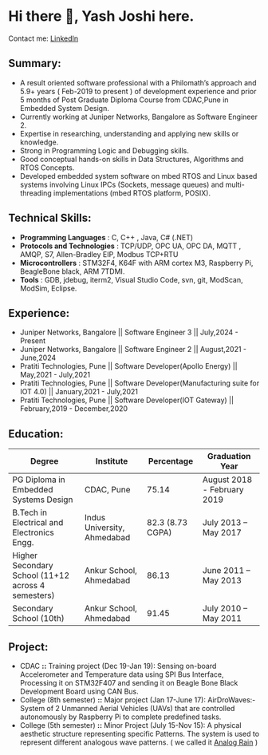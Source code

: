 # Hi there 👋, Yash Joshi here.
Contact me: [LinkedIn](https://www.linkedin.com/in/yashpjoshi/)

## Summary:
- A result oriented software professional with a Philomath’s approach and 5.9+ years ( Feb-2019 to present ) of development experience and prior 5 months of Post Graduate Diploma Course from CDAC,Pune in Embedded System Design.
- Currently working at Juniper Networks, Bangalore as Software Engineer 2.
- Expertise in researching, understanding and applying new skills or knowledge.
- Strong in Programming Logic and Debugging skills.
- Good conceptual hands-on skills in Data Structures, Algorithms and RTOS Concepts.
- Developed embedded system software on mbed RTOS and Linux based systems involving Linux IPCs (Sockets, message queues) and multi-threading implementations (mbed RTOS platform, POSIX).

## Technical Skills:
- **Programming Languages** : C, C++ , Java, C# (.NET)
- **Protocols and Technologies** : TCP/UDP, OPC UA, OPC DA, MQTT , AMQP, S7, Allen-Bradley EIP, Modbus TCP+RTU
- **Microcontrollers** : STM32F4, K64F with ARM cortex M3, Raspberry Pi, BeagleBone black, ARM 7TDMI.
- **Tools** : GDB, jdebug, iterm2, Visual Studio Code, svn, git, ModScan, ModSim, Eclipse.

## Experience:
- Juniper Networks, Bangalore || Software Engineer 3 || July,2024 - Present
- Juniper Networks, Bangalore || Software Engineer 2 || August,2021 - June,2024
- Pratiti Technologies, Pune || Software Developer(Apollo Energy) || May,2021 - July,2021
- Pratiti Technologies, Pune || Software Developer(Manufacturing suite for IOT 4.0) || January,2021 - July,2021
- Pratiti Technologies, Pune || Software Developer(IOT Gateway) || February,2019 - December,2020

## Education:
| Degree | Institute | Percentage | Graduation Year |
| ------ | ------ | ------ | ------ |
| PG Diploma in Embedded Systems Design | CDAC, Pune | 75.14 | August 2018 - February 2019 |
| B.Tech in Electrical and Electronics Engg. | Indus University, Ahmedabad | 82.3 (8.73 CGPA) | July 2013 – May 2017 |
| Higher Secondary School (11+12 across 4 semesters) | Ankur School, Ahmedabad | 86.13 | June 2011 – May 2013 |
| Secondary School (10th) | Ankur School, Ahmedabad | 91.45 | July 2010 – May 2011 |

## Project:
- CDAC **::** Training project (Dec 19-Jan 19): Sensing on-board Accelerometer and Temperature data using SPI Bus Interface, Processing it on STM32F407 and sending it on Beagle Bone Black Development Board using CAN Bus.
- College (8th semester) **::** Major project (Jan 17-June 17): AirDroWaves:- System of 2 Unmanned Aerial Vehicles (UAVs) that are controlled autonomously by Raspberry Pi to complete predefined tasks.
- College (5th semester) **::** Minor Project (July 15-Nov 15): A physical aesthetic structure representing specific Patterns. The system is used to represent different analogous wave patterns. ( we called it [Analog Rain](https://www.youtube.com/watch?v=syKkfGLQA_0) )
